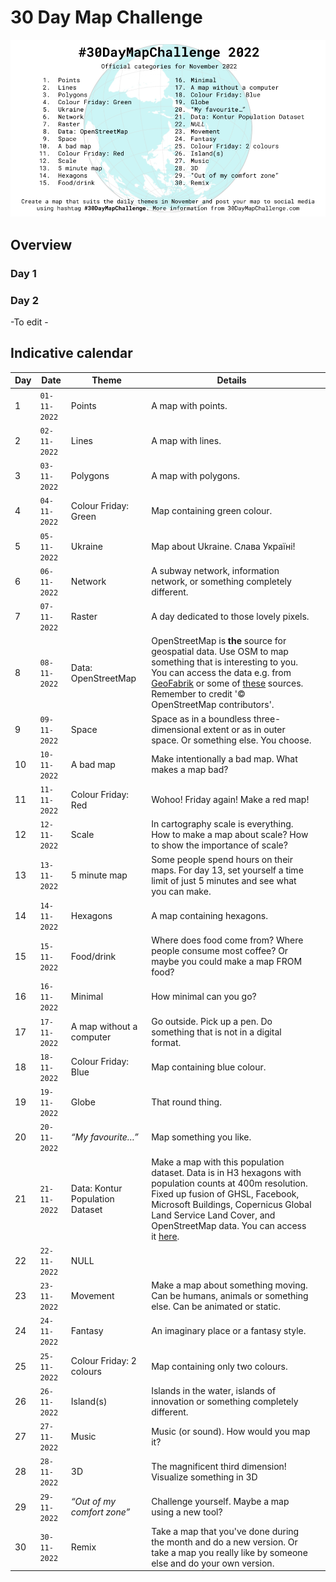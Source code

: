 # 30 Day Map Challenge

![](30-dmc-2022.png)

## Overview

### Day 1 


### Day 2 


-To edit - 


## Indicative calendar

| Day | Date       | Theme                           | Details                                                                                                                                                                                                                                                                                                                                         |   |
|-----|------------|---------------------------------|-------------------------------------------------------------------------------------------------------------------------------------------------------------------------------------------------------------------------------------------------------------------------------------------------------------------------------------------------|---|
|   1 | ```01-11-2022``` | Points                          | A map with points.                                                                                                                                                                                                                                                                                                                              |   |
|   2 | ```02-11-2022``` | Lines                           | A map with lines.                                                                                                                                                                                                                                                                                                                               |   |
|   3 | ```03-11-2022``` | Polygons                        | A map with polygons.                                                                                                                                                                                                                                                                                                                            |   |
|   4 | ```04-11-2022``` | Colour Friday: Green            | Map containing green colour.                                                                                                                                                                                                                                                                                                                    |   |
|   5 | ```05-11-2022``` | Ukraine                         | Map about Ukraine. Слава Україні!                                                                                                                                                                                                                                                                                                               |   |
|   6 | ```06-11-2022``` | Network                         | A subway network, information network, or something completely different.                                                                                                                                                                                                                                                                       |   |
|   7 | ```07-11-2022``` | Raster                          | A day dedicated to those lovely pixels.                                                                                                                                                                                                                                                                                                         |   |
|   8 | ```08-11-2022``` | Data: OpenStreetMap             | OpenStreetMap is **the** source for geospatial data. Use OSM to map something that is interesting to you. You can access the data e.g. from [GeoFabrik](https://www.geofabrik.de/data/download.html) or some of [these](https://learnosm.org/en/osm-data/getting-data/) sources. Remember to credit '© OpenStreetMap contributors'.             |   |
|   9 | ```09-11-2022``` | Space                           | Space as in a boundless three-dimensional extent or as in outer space. Or something else. You choose.                                                                                                                                                                                                                                           |   |
|  10 | ```10-11-2022``` | A bad map                       | Make intentionally a bad map. What makes a map bad?                                                                                                                                                                                                                                                                                             |   |
|  11 | ```11-11-2022``` | Colour Friday: Red              | Wohoo! Friday again! Make a red map!                                                                                                                                                                                                                                                                                                            |   |
|  12 | ```12-11-2022``` | Scale                           | In cartography scale is everything. How to make a map about scale? How to show the importance of scale?                                                                                                                                                                                                                                         |   |
|  13 | ```13-11-2022``` | 5 minute map                    | Some people spend hours on their maps. For day 13, set yourself a time limit of just 5 minutes and see what you can make.                                                                                                                                                                                                                       |   |
|  14 | ```14-11-2022``` | Hexagons                        | A map containing hexagons.                                                                                                                                                                                                                                                                                                                      |   |
|  15 | ```15-11-2022``` | Food/drink                      | Where does food come from? Where people consume most coffee? Or maybe you could make a map FROM food?                                                                                                                                                                                                                                           |   |
|  16 | ```16-11-2022``` | Minimal                         | How minimal can you go?                                                                                                                                                                                                                                                                                                                         |   |
|  17 | ```17-11-2022``` | A map without a computer        | Go outside. Pick up a pen. Do something that is not in a digital format.                                                                                                                                                                                                                                                                        |   |
|  18 | ```18-11-2022``` | Colour Friday: Blue             | Map containing blue colour.                                                                                                                                                                                                                                                                                                                     |   |
|  19 | ```19-11-2022``` | Globe                           | That round thing.                                                                                                                                                                                                                                                                                                                               |   |
|  20 | ```20-11-2022``` | _“My favourite…”_                 | Map something you like.                                                                                                                                                                                                                                                                                                                         |   |
|  21 | ```21-11-2022``` | Data: Kontur Population Dataset | Make a map with this population dataset. Data is in H3 hexagons with population counts at 400m resolution. Fixed up fusion of GHSL, Facebook, Microsoft Buildings, Copernicus Global Land Service Land Cover, and OpenStreetMap data. You can access it [here](https://data.humdata.org/dataset/kontur-population-dataset).                                                                                     |   |
|  22 | ```22-11-2022``` | NULL                            |  `   `                                                                                                                                                                                                                                                                                                                                          |   |
|  23 | ```23-11-2022``` | Movement                        | Make a map about something moving. Can be humans, animals or something else. Can be animated or static.                                                                                                                                                                                                                                         |   |
|  24 | ```24-11-2022``` | Fantasy                         | An imaginary place or a fantasy style.                                                                                                                                                                                                                                                                                                          |   |
|  25 | ```25-11-2022``` | Colour Friday: 2 colours        | Map containing only two colours.                                                                                                                                                                                                                                                                                                               |   |
|  26 | ```26-11-2022``` | Island(s)                       | Islands in the water, islands of innovation or something completely different.                                                                                                                                                                                                                                                                  |   |
|  27 | ```27-11-2022``` | Music                           | Music (or sound). How would you map it?                                                                                                                                                                                                                                                                                                         |   |
|  28 | ```28-11-2022``` | 3D                              | The magnificent third dimension! Visualize something in 3D                                                                                                                                                                                                                                                                                      |   |
|  29 | ```29-11-2022``` | _“Out of my comfort zone”_        | Challenge yourself. Maybe a map using a new tool?                                                                                                                                                                                                                                                                                               |   |
|  30 | ```30-11-2022``` | Remix                           | Take a map that you've done during the month and do a new version. Or take a map you really like by someone else and do your own version.                                                                                                                                                                                                       |   |

<!-- TABLE END -->
